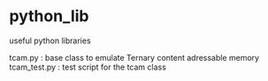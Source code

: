 # python_lib
useful python libraries

tcam.py : base class to emulate Ternary content adressable memory
tcam_test.py : test script for the tcam class

